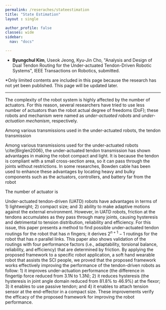 ```yaml
---
permalink: /reseraches/stateestimation
title: "State Estimation"
layout : single

author_profile: false
classes: wide
sidebar:
  nav: "docs"

---
```

- **Byungchul Kim**, Useok Jeong, Kyu-Jin Cho, "Analysis and Design of Dual Tendon Routing for the Under-actuated Tendon-Driven Robotic Systems", IEEE Transactions on Robotics, submitted.


*Only limited contents are included in this page because the research has not yet been published. This page will be updated later.

---

The complexity of the robot system is highly affected by the number of actuators. For this reason, several researchers have tried to use less number of actuators than the robot actual degree of freedoms (DoF); these robots and mechanism were named as <i> under-actuated robots </i> and <i>under-actuation mechanism</i>, respectively.

Among various transmissions used in the under-actuated robots, the tendon transmission 

Among various transmissions used for the under-actuated robots \cite{Birglen2006}, the under-actuated tendon transmission has shown advantages in making the robot compact and light. It is because the tendon is compliant with a small cross-section area, so it can pass through the joints without restrictions. In some researches, Bowden cable has been used to enhance these advantages by locating heavy and bulky components such as the actuators, controllers, and battery far from the robot 

The number of actuator is 

Under-actuated tendon-driven (UATD) robots have advantages in terms of 1) lightweight; 2) compact size; and 3) ability to make adaptive motions against the external environment. However, in UATD robots, friction at the tendons accumulates as they pass through many joints, causing hysteresis and detrimental to tension distribution, reliability and efficiency. For this issue, this paper presents a method to find possible under-actuated tendon routings for the robot that has $n$ fingers; it derives $2^{n+1}-1$ routings for the robot that has $n$ parallel links. This paper also shows validation of the routings with four performance factors (i.e., adaptability, torsional balance, reliability, and efficiency) that are determined by friction. By applying the proposed framework to a specific robot application, a soft hand wearable robot that assists the SCI people, we proved that the proposed framework works effectively improving the performance of the tendon-driven robots as follow: 1) it improves under-actuation performance (the difference in fingertip force reduced from 3.1N  to  1.3N); 2) it reduces hysteresis (the hysteresis in joint angle domain reduced from  81.8\%  to  46.9\%) at the flexor; 3) it enables to use passive tendon; and 4) it enables to attach tension sensor at the end-effector in a compact size. These improvements verify the efficacy of the proposed framework for improving the robot performance. 